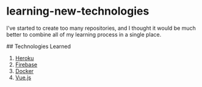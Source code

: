 # learning-new-technologies

I've started to create too many repositories, and I thought it would be much better to combine all of my learning process in a single place.

## Technologies Learned

1. [Heroku][1]
2. [Firebase][2]
3. [Docker][3]
4. [Vue.js][4]

[1]: https://github.com/smddzcy/learning-new-technologies/tree/master/1-heroku
[2]: https://github.com/smddzcy/learning-new-technologies/tree/master/2-firebase
[3]: https://github.com/smddzcy/learning-new-technologies/tree/master/3-docker
[4]: https://github.com/smddzcy/learning-new-technologies/tree/master/4-vuejs
